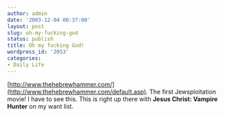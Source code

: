 ```yaml
---
author: admin
date: '2003-12-04 00:37:00'
layout: post
slug: oh-my-fucking-god
status: publish
title: Oh my fucking God!
wordpress_id: '2053'
categories:
- Daily Life
---
```


[http://www.thehebrewhammer.com/](http://www.thehebrewhammer.com/default.asp).
The first Jewsploitation movie! I have to see this. This is right up
there with **Jesus Christ: Vampire Hunter** on my want list.
